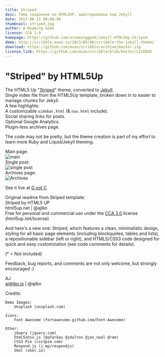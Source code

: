 ```yaml
---
title: Striped
desc: Тема созданная на HTML5UP, адаптированна под Jekyll
date: 2017-06-11 00:00:00
thumbnail: striped.jpg
author: A Roaming Geek
license: CCA 3.0
homepage: https://github.com/aroaminggeek/Jekyll-HTML5Up-Striped
demo: http://scribble.muan.co/2013/05/06/scribble-the-jekyll-theme/
download: https://github.com/muan/scribble/archive/master.zip
license_link: https://github.com/muan/scribble/blob/master/LICENSE
---
```

# "Striped" by HTML5Up
The HTML5 Up "[Striped](https://html5up.net/striped)" theme, converted to [Jekyll](http://jekyllrb.com).  
Single index file from the HTML5Up template, broken down in to easier to manage chunks for Jekyll.        
A few highlights:  
A customizable `sidebar.html` (& `nav.html` include).  
Social sharing links for posts.  
Optional Google Analytics.  
Plugin-less archives page.  

The code may not be pretty, but the theme creation is part of my effort to learn more Ruby and Liquid/Jekyll theming.
 
Main page:  
![main](https://github.com/digitalnomadstudio/Jekyll-HTML5Up-Striped/blob/master/screenshots/main.png?raw=true)  
Single post:  
![single post](https://github.com/digitalnomadstudio/Jekyll-HTML5Up-Striped/blob/master/screenshots/post.png?raw=true)   
Archives page:  
![Archives](https://github.com/digitalnomadstudio/Jekyll-HTML5Up-Striped/blob/master/screenshots/archives.png?raw=true)  



See it live at [G not C](http://gnotc.com)  


Original readme from Striped template:  
Striped by HTML5 UP  
html5up.net | @ajlkn  
Free for personal and commercial use under the [CCA 3.0](https://creativecommons.org/licenses/by/3.0/) license (html5up.net/license)


And here's a new one: Striped, which features a clean, minimalistic design, styling for
all basic page elements (including blockquotes, tables and lists), a repositionable
sidebar (left or right), and HTML5/CSS3 code designed for quick and easy customization
(see code comments for details).


(* = Not included)

Feedback, bug reports, and comments are not only welcome, but strongly encouraged :)

AJ  
aj@lkn.io | @ajlkn


Credits:

	Demo Images:  
		Unsplash (unsplash.com)

	Icons:
		Font Awesome (fortawesome.github.com/Font-Awesome)

	Other:
		jQuery (jquery.com)
		html5shiv.js (@afarkas @jdalton @jon_neal @rem)
		CSS3 Pie (css3pie.com)
		Respond.js (j.mp/respondjs)
		Skel (skel.io)
